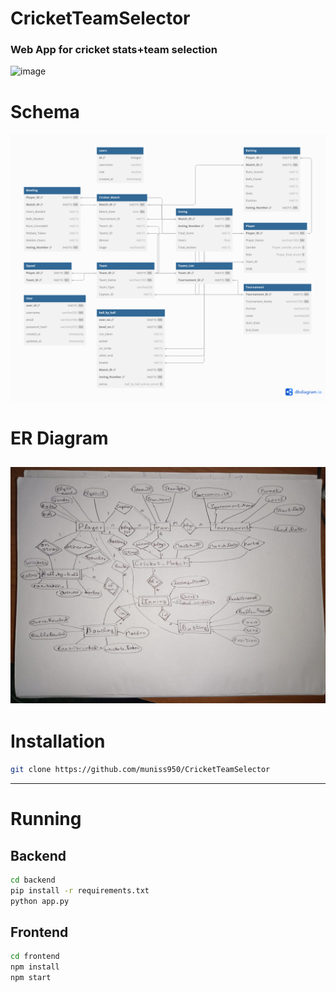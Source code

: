 # CricketTeamSelector

### Web App for cricket stats+team selection

![image](https://github.com/user-attachments/assets/bd9e9083-6f60-4729-9f71-eda3d8a8e563)

# Schema 
![Alt text](./schema.png "Schema")
# ER Diagram
![Alt text](./er-diagram.png "ER-Diagram")
---
# Installation
```bash
git clone https://github.com/muniss950/CricketTeamSelector
```
---
# Running 
## Backend
```bash
cd backend
pip install -r requirements.txt
python app.py
```
## Frontend
```bash
cd frontend
npm install
npm start
```
